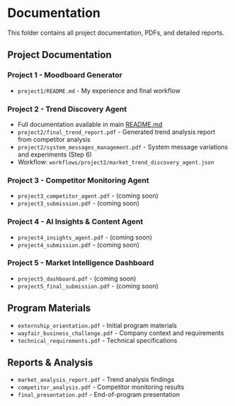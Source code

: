 # Documentation

This folder contains all project documentation, PDFs, and detailed reports.

## Project Documentation

### Project 1 - Moodboard Generator
- `project1/README.md` - My experience and final workflow

### Project 2 - Trend Discovery Agent
- Full documentation available in main [README.md](../README.md)
- `project2/final_trend_report.pdf` - Generated trend analysis report from competitor analysis
- `project2/system_messages_management.pdf` - System message variations and experiments (Step 6)
- Workflow: `workflows/project2/market_trend_discovery_agent.json`

### Project 3 - Competitor Monitoring Agent
- `project3_competitor_agent.pdf` - (coming soon)
- `project3_submission.pdf` - (coming soon)

### Project 4 - AI Insights & Content Agent
- `project4_insights_agent.pdf` - (coming soon)
- `project4_submission.pdf` - (coming soon)

### Project 5 - Market Intelligence Dashboard
- `project5_dashboard.pdf` - (coming soon)
- `project5_final_submission.pdf` - (coming soon)

## Program Materials

- `externship_orientation.pdf` - Initial program materials
- `wayfair_business_challenge.pdf` - Company context and requirements
- `technical_requirements.pdf` - Technical specifications

## Reports & Analysis

- `market_analysis_report.pdf` - Trend analysis findings
- `competitor_analysis.pdf` - Competitor monitoring results
- `final_presentation.pdf` - End-of-program presentation
